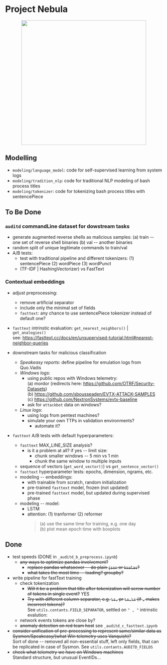 # Project Nebula

<!-- scaled image from web -->
<center><img src="https://cdn.eso.org/images/screen/eso1205ec.jpg" width="400"></center>

## Modelling

- `modeling/language_model`: code for self-supervised learning from system logs
- `modeling/tradition_nlp`: code for traditional NLP modeling of bash process titles
- `modeling/tokenizer`: code for tokenizing bash process titles with sentencePiece

## To Be Done

### `auditd` commandLine dataset for dowstream tasks

- generate augmented reverse shells as malicious samples: (a) train -- one set of reverse shell binaries (b) val -- another binaries
- random split of unique legitimate commands to train/val
- A/B tests:
  - test with traditional pipeline and different tokenizers: (1) sentencePiece (2) wordPiece (3) wordPunct
  - (TF-IDF | HashingVectorizer) vs FastText
  
### Contextual embeddings

- adjust preprocessing:
  - remove artificial separator
  - include only the minimal set of fields
  - `fasttext`: any chance to use sentencePiece tokenizer instead of default one?

- `fasttext` intrinstic evaluation: `get_nearest_neighbors()` | `get_analogies()`  
  see: <https://fasttext.cc/docs/en/unsupervised-tutorial.html#nearest-neighbor-queries>

- downstream tasks for malicious classification
  - *Speakeasy reports*: define pipeline for emulation logs from Quo.Vadis
  - *Windows logs*: 
    - using public repos with Windows telemetry:  
  (a) mordor (redirects here: <https://github.com/OTRF/Security-Datasets>)  
  (b) <https://github.com/sbousseaden/EVTX-ATTACK-SAMPLES>  
  (c) <https://github.com/NextronSystems/evtx-baseline>  
    - ask for `attackbot` data on windows?
  - *Linux logs*: 
    - using logs from pentest machines?
    - simulate your own TTPs in validation environments?
      - automate it?

- `fasttext` A/B tests with default hyperparameters:
  - `fasttext` MAX_LINE_SIZE analysis?
    - is it a problem at all? if yes -- limit size:
      - chunk smaller windows -- 5 min vs 1 min
      - chunk the same window to multiple inputs
  - sequence of vectors (`get_word_vector()`) vs `get_sentence_vector()`
  - `fasttext` hyperparameter tests: epochs, dimension, ngrams, etc.
  - modeling -- embeddings:
    - with trainable from scratch, random initialization
    - pre-trained `fasttext` model, frozen (not updated)
    - pre-trained `fasttext` model, but updated during supervised phase
  - modeling -- model:
    - LSTM
    - attention: (1) tranformer (2) reformer
      > (a) use the same time for training, e.g. one day  
      > (b) plot mean epoch time with boxplots

## Done

- test speeds (DONE in `_auditd_b_preprocess.ipynb`)
  - ~~any ways to optimize pandas involvement?~~
    - ~~replace pandas whatsoever -- do plain `json` or `koalas`?~~
    - ~~what takes the most time -- loading? groupby?~~
- write pipeline for fastText training
  - check tokenization
    - ~~Will it be a problem that title after tokenization will screw number of tokens in single event?~~ YES
    - ~~Try with different column separator, e.g. `\s,` pr `\s,\s` (if `,` makes incorrect tokens)?~~  
      See `utils.contants.FIELD_SEPARATOR`, settled on `" , "`
  intrinstic evalution:
  - network events tokens are close by?
  - ~~anomaly detection on red team host~~ see `_auditd_c_fasttext.ipynb`
- ~~consider unification of pre-processing to represent same/similar data as Sysmon/Speakeasy/(what Win telemetry uses Vanquish)?~~  
  Sort of done -- removed all non-essential stuff, left only fields, that can be replicated in case of Sysmon. See `utils.contants.AUDITD_FIELDS`
- ~~check what telemetry we have on Windows machines~~  
  Standard structure, but unusual EventIDs...

